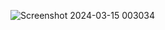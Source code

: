 ![Screenshot 2024-03-15 003034](https://github.com/Bt08s/PYNet/assets/68190921/936474d8-3690-403e-b67c-6775444be2d5)
